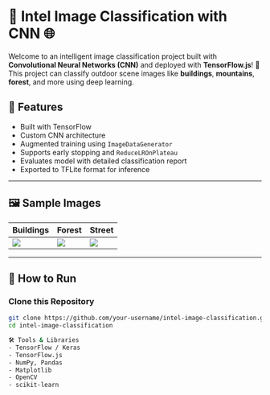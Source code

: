 # 🧠 Intel Image Classification with CNN 🌐

Welcome to an intelligent image classification project built with **Convolutional Neural Networks (CNN)** and deployed with **TensorFlow.js**! 🚀 This project can classify outdoor scene images like **buildings**, **mountains**, **forest**, and more using deep learning.

## 🌟 Features
- Built with TensorFlow
- Custom CNN architecture
- Augmented training using `ImageDataGenerator`
- Supports early stopping and `ReduceLROnPlateau`
- Evaluates model with detailed classification report
- Exported to TFLite format for inference

---

## 🖼️ Sample Images
| Buildings | Forest | Street |
|----------|--------|--------|
| ![](docs/sample_building.jpg) | ![](docs/sample_forest.jpg) | ![](docs/sample_street.jpg) |

---

## 🚀 How to Run

### Clone this Repository
```bash
git clone https://github.com/your-username/intel-image-classification.git
cd intel-image-classification

🛠️ Tools & Libraries
- TensorFlow / Keras
- TensorFlow.js
- NumPy, Pandas
- Matplotlib
- OpenCV
- scikit-learn
